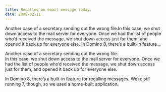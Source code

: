 ```yaml
---
title: Recalled an email message today.
date: 2008-02-11
---
```


Another case of a secretary sending out the wrong file.In this case, we shut down access to the mail server for everyone. Once we had the list of people who’d received the message, we shut down access just for them, and opened it back up for everyone else. In Domino 8, there’s a built-in feature…


<!-- end -->

Another case of a secretary sending out the wrong file.  
In this case, we shut down access to the mail server for everyone. Once we had the list of people who’d received the message, we shut down access just for them, and opened it back up for everyone else.

In Domino 8, there’s a built-in feature for recalling messages. We’re still running 7, though, so we used a home-built application.


